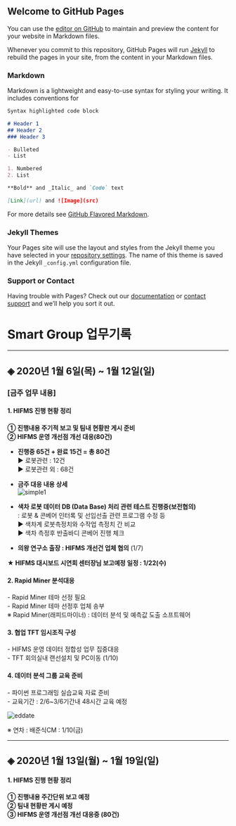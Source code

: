 ## Welcome to GitHub Pages

You can use the [editor on GitHub](https://github.com/Phil-Bang/bz_report/edit/master/README.md) to maintain and preview the content for your website in Markdown files.

Whenever you commit to this repository, GitHub Pages will run [Jekyll](https://jekyllrb.com/) to rebuild the pages in your site, from the content in your Markdown files.

### Markdown

Markdown is a lightweight and easy-to-use syntax for styling your writing. It includes conventions for

```markdown
Syntax highlighted code block

# Header 1
## Header 2
### Header 3

- Bulleted
- List

1. Numbered
2. List

**Bold** and _Italic_ and `Code` text

[Link](url) and ![Image](src)
```

For more details see [GitHub Flavored Markdown](https://guides.github.com/features/mastering-markdown/).

### Jekyll Themes

Your Pages site will use the layout and styles from the Jekyll theme you have selected in your [repository settings](https://github.com/Phil-Bang/bz_report/settings). The name of this theme is saved in the Jekyll `_config.yml` configuration file.

### Support or Contact

Having trouble with Pages? Check out our [documentation](https://help.github.com/categories/github-pages-basics/) or [contact support](https://github.com/contact) and we’ll help you sort it out.



# **Smart Group 업무기록**

--------------------------------------------
## ◈ 2020년 1월 6일(목) ~ 1월 12일(일)
### [금주 업무 내용]

<h4>1. HIFMS 진행 현황 정리</h4>
    
**① 진행내용 주기적 보고 및 팀내 현황판 게시 준비**<br>
**② HIFMS 운영 개선점 개선 대응(80건)**

 * **진행중 65건 + 완료 15건 = 총 80건**<br> 
	▶ 로봇관련 : 12건<br>
	▶ 로봇관련 외 : 68건<br>

 * **금주 대응 내용 상세**<br> 
![simple1](https://user-images.githubusercontent.com/50024239/72126788-ca543b80-33b0-11ea-995f-2b06bd445ea7.png)

 * **색차 로봇 데이터 DB (Data Base) 처리 관련 테스트 진행중(보전협의)**<br>
	: 로봇 & 콘베어 인터록 및 선입선출 관련 프로그램 수정 등<br>
	▶ 색차계 로봇측정치와 수작업 측정치 간 비교<br>
	▶ 색차 측정후 반출바디 콘베어 진행 체크

 * **의왕 연구소 출장 : HIFMS 개선건 업체 협의** (1/7)


**★ HIFMS 대시보드 시연회 센터장님 보고예정 일정 : 1/22(수)**

<h4>2. Rapid Miner 분석대응</h4> 
- Rapid Miner 테마 선정 필요<br> 
- Rapid Miner 테마 선정후 업체 송부<br>
   ※ Rapid Miner(래피드마이너) : 데이터 분석 및 예측값 도출 소프트웨어<br>   

<h4>3. 협업 TFT 임시조직 구성</h4>
 - HIFMS 운영 데이터 정합성 업무 집중대응<br>
 - TFT 회의실내 랜선설치 및 PC이동 (1/10)<br>

<h4>4. 데이터 분석 그룹 교육 준비</h4>
 - 파이썬 프로그래밍 실습교육 자료 준비<br>
 - 교육기간 : 2/6~3/6기간내 48시간 교육 예정<br>

![eddate](https://user-images.githubusercontent.com/50024239/71602929-d4e72780-2b9d-11ea-8e11-5e1ad249208f.png)

※ 연차 : 배준식CM : 1/10(금) <br>


---------------------------------------------
## ◈ 2020년 1월 13일(월) ~ 1월 19일(일)

<h4>1. HIFMS 진행 현황 정리</h4>

**① 진행내용 주간단위 보고 예정**<br>
**② 팀내 현황판 게시 예정**<br>
**③ HIFMS 운영 개선점 개선 대응중 (80건)**

